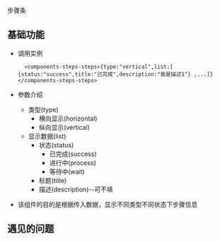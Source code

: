 步骤条

## 基础功能

- 调用实例

        <components-steps-steps>{type:"vertical",list:[ {status:"success",title:"已完成",description:"我是描述1"} ,...]}</components-steps-steps>

- 参数介绍
    + 类型(type)
        - 横向显示(horizontal)
        - 纵向显示(vertical)
    + 显示数据(list)
        - 状态(status)
            + 已完成(success)
            + 进行中(process)
            + 等待中(wait)
        - 标题(title)
        - 描述(description)--可不填

- 该组件的目的是根据传入数据，显示不同类型不同状态下步骤信息

## 遇见的问题